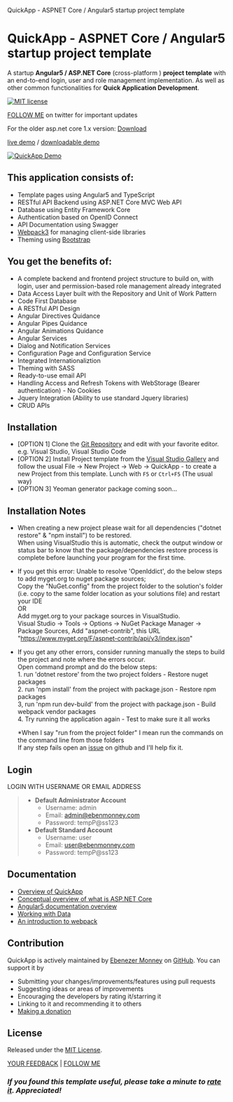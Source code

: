 ﻿QuickApp - ASPNET Core / Angular5 startup project template

<style type="text/css"><!-- .container { margin: 0 50px 2em 50px; padding: 0; border: 0; color: #1E1E1E; font-size: 13px; font-family: "Segoe UI", Helvetica, Arial, sans-serif; line-height: 1.45; } .footer { position: fixed; height: 2em; bottom: 0px; left: 0px; right: 0px; margin: 0; padding: 0; text-align: center; } .footer h3 { margin: 0; } .footer a { text-decoration: none; } --></style>

# **QuickApp** - ASPNET Core / Angular5 startup project template

A startup **Angular5 / ASP.NET Core** (cross-platform ) **project template** with an end-to-end login, user and role management implementation. As well as other common functionalities for **Quick Application Development**.

[![MIT license](https://cdn.rawgit.com/emonney/tempa/7e9d69ad/MITLicense.png)](https://github.com/emonney/QuickApp/blob/master/LICENSE)

[FOLLOW ME](https://twitter.com/kommand) on twitter for important updates

For the older asp.net core 1.x version: [Download](https://github.com/emonney/QuickApp-VSIX/releases/tag/v1.5)

[live demo](http://quickapp.ebenmonney.com) / [downloadable demo](https://github.com/emonney/tempa/raw/master/QuickApp-PublishOutput.zip)

[![QuickApp Demo](https://github.com/emonney/QuickApp/blob/9b122b7f3c38121699d3ec41b700474e192abe37/QuickApp.gif?raw=true)](https://www.youtube.com/watch?v=Wuh7NIZ96jA)

## This application consists of:

*   Template pages using Angular5 and TypeScript
*   RESTful API Backend using ASP.NET Core MVC Web API
*   Database using Entity Framework Core
*   Authentication based on OpenID Connect
*   API Documentation using Swagger
*   [Webpack3](https://webpack.js.org) for managing client-side libraries
*   Theming using [Bootstrap](https://go.microsoft.com/fwlink/?LinkID=398939)

## You get the benefits of:

*   A complete backend and frontend project structure to build on, with login, user and permission-based role management already integrated
*   Data Access Layer built with the Repository and Unit of Work Pattern
*   Code First Database
*   A RESTful API Design
*   Angular Directives Quidance
*   Angular Pipes Quidance
*   Angular Animations Quidance
*   Angular Services
*   Dialog and Notification Services
*   Configuration Page and Configuration Service
*   Integrated Internationaliztion
*   Theming with SASS
*   Ready-to-use email API
*   Handling Access and Refresh Tokens with WebStorage (Bearer authentication) - No Cookies
*   Jquery Integration (Ability to use standard Jquery libraries)
*   CRUD APIs

## Installation

*   [OPTION 1] Clone the [Git Repository](https://github.com/emonney/QuickApp.git) and edit with your favorite editor. e.g. Visual Studio, Visual Studio Code
*   [OPTION 2] Install Project template from the [Visual Studio Gallery](https://marketplace.visualstudio.com/items?itemName=adentum.QuickApp-ASPNETCoreAngularXProjectTemplate) and follow the usual File -> New Project -> Web -> QuickApp - to create a new Project from this template. Lunch with `F5` or `Ctrl+F5` (The usual way)
*   [OPTION 3] Yeoman generator package coming soon...

## Installation Notes

*   When creating a new project please wait for all dependencies ("dotnet restore" & "npm install") to be restored.  
    When using VisualStudio this is automatic, check the output window or status bar to know that the package/dependencies restore process is complete before launching your program for the first time.
*   If you get this error: Unable to resolve 'OpenIddict', do the below steps to add myget.org to nuget package sources;  
    Copy the "NuGet.config" from the project folder to the solution's folder (i.e. copy to the same folder location as your solutions file) and restart your IDE  
    OR  
    Add myget.org to your package sources in VisualStudio.  
    Visual Studio -> Tools -> Options -> NuGet Package Manager -> Package Sources, Add "aspnet-contrib", this URL "https://www.myget.org/F/aspnet-contrib/api/v3/index.json"
*   If you get any other errors, consider running manually the steps to build the project and note where the errors occur.  
    Open command prompt and do the below steps:  
    1\. run 'dotnet restore' from the two project folders - Restore nuget packages  
    2\. run 'npm install' from the project with package.json - Restore npm packages  
    3, run 'npm run dev-build' from the project with package.json - Build webpack vendor packages  
    4\. Try running the application again - Test to make sure it all works  

    *When I say "run from the project folder" I mean run the commands on the command line from those folders  
    If any step fails open an [issue](https://github.com/emonney/QuickApp/issues) on github and I'll help fix it.

## Login

LOGIN WITH USERNAME OR EMAIL ADDRESS

> *   **Default Administrator Account**
>     *   Username: admin
>     *   Email: admin@ebenmonney.com
>     *   Password: tempP@ss123
> *   **Default Standard Account**
>     *   Username: user
>     *   Email: user@ebenmonney.com
>     *   Password: tempP@ss123

## Documentation

*   [Overview of QuickApp](http://ebenmonney.com/quickapp)
*   [Conceptual overview of what is ASP.NET Core](https://go.microsoft.com/fwlink/?LinkId=518008)
*   [Angular5 documentation overview](http://angular.io/docs/ts/latest/guide)
*   [Working with Data](https://go.microsoft.com/fwlink/?LinkId=398602)
*   [An introduction to webpack](https://webpack.js.org/guides/get-started/)

## Contribution

QuickApp is actively maintained by [Ebenezer Monney](https://github.com/emonney) on [GitHub](https://github.com/emonney/QuickApp). You can support it by

*   Submitting your changes/improvements/features using pull requests
*   Suggesting ideas or areas of improvements
*   Encouraging the developers by rating it/starring it
*   Linking to it and recommending it to others
*   [Making a donation](https://www.paypal.me/emonney)

## License

Released under the [MIT License](https://github.com/emonney/QuickApp/blob/master/LICENSE).

[YOUR FEEDBACK](mailto:contact@ebenmonney.com) | [FOLLOW ME](https://twitter.com/kommand)

### _If you found this template useful, please take a minute to [rate it](https://marketplace.visualstudio.com/items?itemName=adentum.QuickApp-ASPNETCoreAngularXProjectTemplate#review-details). Appreciated!_